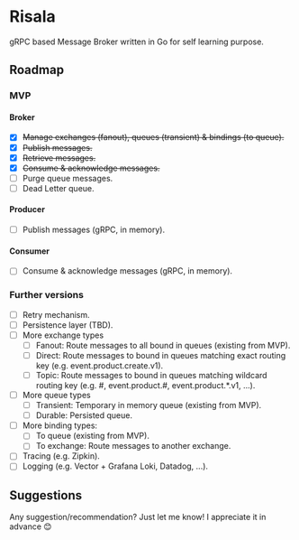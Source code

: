 # Risala

gRPC based Message Broker written in Go for self learning purpose.

## Roadmap

### MVP

#### Broker

* [x] ~~Manage exchanges (fanout), queues (transient) & bindings (to queue).~~
* [x] ~~Publish messages.~~
* [x] ~~Retrieve messages.~~
* [x] ~~Consume & acknowledge messages.~~
* [ ] Purge queue messages.
* [ ] Dead Letter queue.

#### Producer

* [ ] Publish messages (gRPC, in memory).

#### Consumer

* [ ] Consume & acknowledge messages (gRPC, in memory).

### Further versions

* [ ] Retry mechanism.
* [ ] Persistence layer (TBD).
* [ ] More exchange types
    * [ ] Fanout: Route messages to all bound in queues (existing from MVP).
    * [ ] Direct: Route messages to bound in queues matching exact routing key (e.g. event.product.create.v1).
    * [ ] Topic: Route messages to bound in queues matching wildcard routing key (e.g. #, event.product.#,
      event.product.*.v1, ...).
* [ ] More queue types
    * [ ] Transient: Temporary in memory queue (existing from MVP).
    * [ ] Durable: Persisted queue.
* [ ] More binding types:
    * [ ] To queue (existing from MVP).
    * [ ] To exchange: Route messages to another exchange.
* [ ] Tracing (e.g. Zipkin).
* [ ] Logging (e.g. Vector + Grafana Loki, Datadog, ...).

## Suggestions

Any suggestion/recommendation? Just let me know! I appreciate it in advance 😊

